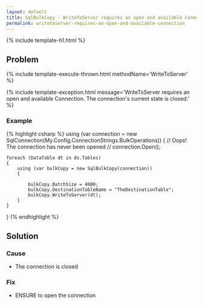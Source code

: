 ```yaml
---
layout: default
title: SqlBulkCopy - WriteToServer requires an open and available Connection. The connection's current state is closed.
permalink: writetoserver-requires-an-open-and-available-connection
---
```


{% include template-h1.html %}

## Problem

{% include template-execute-thrown.html methodName='WriteToServer' %}

{% include template-exception.html message='WriteToServer requires an open and available Connection. The connection\'s current state is closed.' %}

### Example
{% highlight csharp %}
using (var connection = new SqlConnection(My.Config.ConnectionStrings.BulkOperations))
{
    // Oops! The connection has never been opened
    // connection.Open();

    foreach (DataTable dt in ds.Tables)
    {
        using (var bulkCopy = new SqlBulkCopy(connection))
        {

            bulkCopy.BatchSize = 4000;
            bulkCopy.DestinationTableName = "TheDestinationTable";
            bulkCopy.WriteToServer(dt);
        }
    }
}
{% endhighlight %}

## Solution

### Cause

- The connection is closed


### Fix

- ENSURE to open the connection
